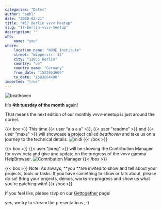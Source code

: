 ```yaml
---
categories: "Dates"
author: "sebl"
date: "2020-02-21"
title: "#17 Berlin vvvv Meetup"
slug: "17-berlin-vvvv-meetup"
description: ""
who: 
    name: "you"
where: 
    location_name: "NODE Institute"
    street: "Wipperstr. 13"
    city: "12055 Berlin"
    country: "de"
    country_name: "Germany"
    from_date: "1582653600"
    to_date: "1582664400"
imported: "true"
---
```



![beathoven](wdr_stage01.jpg) 



It's  **4th tuesday of the month** again!

That means the next edition of our monthly vvvv-meetup is just around the corner.


{{< box >}}
This time {{< user "a a a a" >}}, {{< user "readme" >}} and {{< user "maxs" >}} will showcase a project called *beathoven* and take us on a journey to the technical details.
![midi](image.png) {{< /box >}}




{{< box >}}
{{< user "joreg" >}} will be showing the Contribution Manager for vvvv beta and give and update on the progress of the vvvv gamma HelpBrowser.
![Contribution Manager](grafik.png) {{< /box >}}




{{< box >}}
Note:
As always, **you **are invited to show and tell about your projects, tools or tasks: If you have something to show or talk about, please do so! Bring your projects, demos, works-in-progress and show us what you're patching with!
{{< /box >}}


If you feel like, please rsvp on our [Gettogether](https://gettogether.community/events/3957/vvvv-berlin-meetup-17/) page!


yes, we try to stream the presentations ;-)